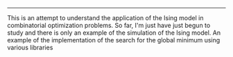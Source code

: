 ----

This is an attempt to understand the application of the Ising model in combinatorial optimization problems.
So far, I'm just have just begun to study and there is only an example of the simulation of the Ising model.
An example of the implementation of the search for the global minimum using various libraries
